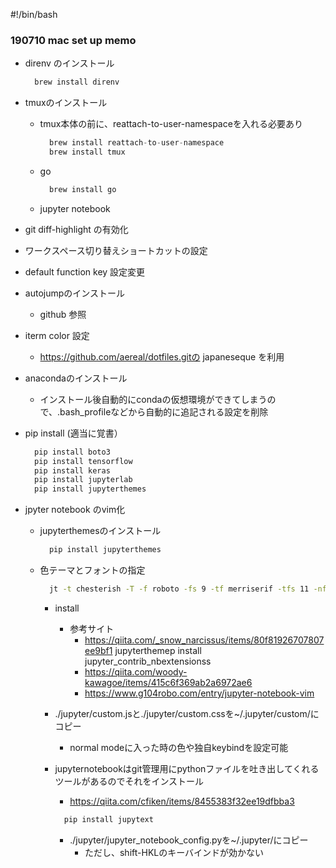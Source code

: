 #!/bin/bash

### 190710 mac set up memo

- direnv のインストール

  ```bash
    brew install direnv
  ```

- tmuxのインストール
  - tmux本体の前に、reattach-to-user-namespaceを入れる必要あり 

    ```python
      brew install reattach-to-user-namespace
      brew install tmux
    ```

  - go 

    ```bash
      brew install go
    ```

  - jupyter notebook

- git diff-highlight の有効化

- ワークスペース切り替えショートカットの設定

- default function key 設定変更

- autojumpのインストール
  - github 参照

- iterm color 設定
  - https://github.com/aereal/dotfiles.gitの japaneseque を利用

- anacondaのインストール
  - インストール後自動的にcondaの仮想環境ができてしまうので、.bash_profileなどから自動的に追記される設定を削除


- pip install (適当に覚書）

  ```python
    pip install boto3
    pip install tensorflow
    pip install keras
    pip install jupyterlab
    pip install jupyterthemes
  ```

- jpyter notebook のvim化
  - jupyterthemesのインストール

    ```python
      pip install jupyterthemes
    ```

  - 色テーマとフォントの指定

    ```bash
      jt -t chesterish -T -f roboto -fs 9 -tf merriserif -tfs 11 -nf ptsans -nfs 11 -dfs 8 -ofs 8
    ```

    - install
      - 参考サイト
        - https://qiita.com/_snow_narcissus/items/80f81926707807ee9bf1 
jupyterthemep install jupyter_contrib_nbextensionss
        - https://qiita.com/woody-kawagoe/items/415c6f369ab2a6972ae6
        - https://www.g104robo.com/entry/jupyter-notebook-vim
    
    - ./jupyter/custom.jsと./jupyter/custom.cssを~/.jupyter/custom/にコピー
      - normal modeに入った時の色や独自keybindを設定可能

    - jupyternotebookはgit管理用にpythonファイルを吐き出してくれるツールがあるのでそれをインストール
      - https://qiita.com/cfiken/items/8455383f32ee19dfbba3

      ```bash
        pip install jupytext
      ```

      - ./jupyter/jupyter_notebook_config.pyを~/.jupyter/にコピー 
        - ただし、shift-HKLのキーバインドが効かない

